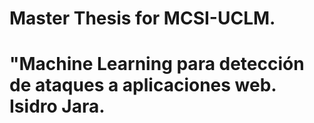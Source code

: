 # Master Thesis for MCSI-UCLM.

# "Machine Learning para detección de ataques a aplicaciones web. Isidro Jara.

